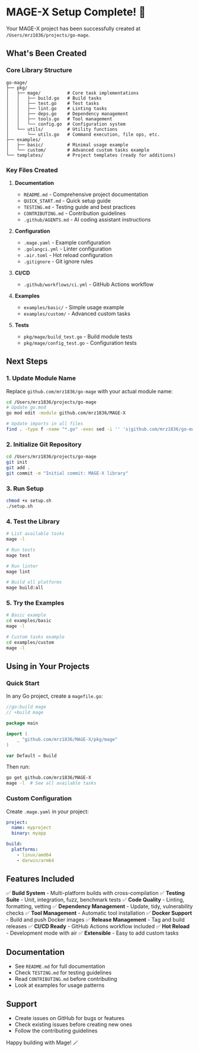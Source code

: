 # MAGE-X Setup Complete! 🎉

Your MAGE-X project has been successfully created at `/Users/mrz1836/projects/go-mage`.

## What's Been Created

### Core Library Structure
```
go-mage/
├── pkg/
│   ├── mage/          # Core task implementations
│   │   ├── build.go   # Build tasks
│   │   ├── test.go    # Test tasks  
│   │   ├── lint.go    # Linting tasks
│   │   ├── deps.go    # Dependency management
│   │   ├── tools.go   # Tool management
│   │   └── config.go  # Configuration system
│   └── utils/         # Utility functions
│       └── utils.go   # Command execution, file ops, etc.
├── examples/
│   ├── basic/         # Minimal usage example
│   └── custom/        # Advanced custom tasks example
└── templates/         # Project templates (ready for additions)
```

### Key Files Created

1. **Documentation**
   - `README.md` - Comprehensive project documentation
   - `QUICK_START.md` - Quick setup guide
   - `TESTING.md` - Testing guide and best practices
   - `CONTRIBUTING.md` - Contribution guidelines
   - `.github/AGENTS.md` - AI coding assistant instructions

2. **Configuration**
   - `.mage.yaml` - Example configuration
   - `.golangci.yml` - Linter configuration
   - `.air.toml` - Hot reload configuration
   - `.gitignore` - Git ignore rules

3. **CI/CD**
   - `.github/workflows/ci.yml` - GitHub Actions workflow

4. **Examples**
   - `examples/basic/` - Simple usage example
   - `examples/custom/` - Advanced custom tasks

5. **Tests**
   - `pkg/mage/build_test.go` - Build module tests
   - `pkg/mage/config_test.go` - Configuration tests

## Next Steps

### 1. Update Module Name
Replace `github.com/mrz1836/go-mage` with your actual module name:

```bash
cd /Users/mrz1836/projects/go-mage
# Update go.mod
go mod edit -module github.com/mrz1836/MAGE-X

# Update imports in all files
find . -type f -name "*.go" -exec sed -i '' 's|github.com/mrz1836/go-mage|github.com/mrz1836/MAGE-X|g' {} +
```

### 2. Initialize Git Repository
```bash
cd /Users/mrz1836/projects/go-mage
git init
git add .
git commit -m "Initial commit: MAGE-X library"
```

### 3. Run Setup
```bash
chmod +x setup.sh
./setup.sh
```

### 4. Test the Library
```bash
# List available tasks
mage -l

# Run tests
mage test

# Run linter
mage lint

# Build all platforms
mage build:all
```

### 5. Try the Examples
```bash
# Basic example
cd examples/basic
mage -l

# Custom tasks example
cd examples/custom
mage -l
```

## Using in Your Projects

### Quick Start
In any Go project, create a `magefile.go`:

```go
//go:build mage
// +build mage

package main

import (
    _ "github.com/mrz1836/MAGE-X/pkg/mage"
)

var Default = Build
```

Then run:
```bash
go get github.com/mrz1836/MAGE-X
mage -l  # See all available tasks
```

### Custom Configuration
Create `.mage.yaml` in your project:

```yaml
project:
  name: myproject
  binary: myapp

build:
  platforms:
    - linux/amd64
    - darwin/arm64
```

## Features Included

✅ **Build System** - Multi-platform builds with cross-compilation
✅ **Testing Suite** - Unit, integration, fuzz, benchmark tests
✅ **Code Quality** - Linting, formatting, vetting
✅ **Dependency Management** - Update, tidy, vulnerability checks
✅ **Tool Management** - Automatic tool installation
✅ **Docker Support** - Build and push Docker images
✅ **Release Management** - Tag and build releases
✅ **CI/CD Ready** - GitHub Actions workflow included
✅ **Hot Reload** - Development mode with air
✅ **Extensible** - Easy to add custom tasks

## Documentation

- See `README.md` for full documentation
- Check `TESTING.md` for testing guidelines
- Read `CONTRIBUTING.md` before contributing
- Look at examples for usage patterns

## Support

- Create issues on GitHub for bugs or features
- Check existing issues before creating new ones
- Follow the contributing guidelines

Happy building with Mage! 🪄
